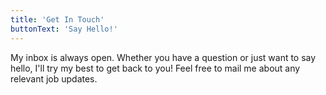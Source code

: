 ```yaml
---
title: 'Get In Touch'
buttonText: 'Say Hello!'
---
```


My inbox is always open. Whether you have a question or just want to say hello, I'll try my best to get back to you! Feel free to mail me about any relevant job updates.
